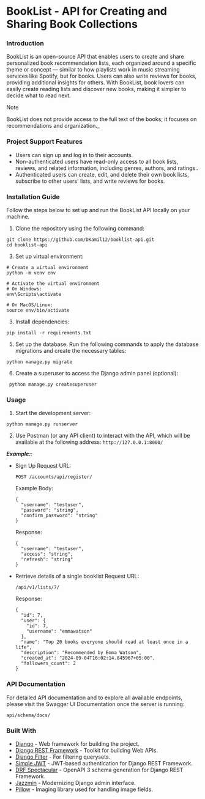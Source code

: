 # BookList - API for Creating and Sharing Book Collections
### Introduction
BookList is an open-source API that enables users to create and share personalized book recommendation lists, each organized around a specific theme or concept — similar to how playlists work in music streaming services like Spotify, but for books. Users can also write reviews for books, providing additional insights for others. With BookList, book lovers can easily create reading lists and discover new books, making it simpler to decide what to read next.
> [!NOTE]
> BookList does not provide access to the full text of the books; it focuses on recommendations and organization._

### Project Support Features
* Users can sign up and log in to their accounts.
* Non-authenticated users have read-only access to all book lists, reviews, and related information, including genres, authors, and ratings..
* Authenticated users can create, edit, and delete their own book lists, subscribe to other users' lists, and write reviews for books.

### Installation Guide
Follow the steps below to set up and run the BookList API locally on your machine.

1. Clone the repository using the following command:
  ```
  git clone https://github.com/DKamil12/booklist-api.git
  cd booklist-api
  ```
3. Set up virtual environment:
  ```
  # Create a virtual environment
  python -m venv env
  
  # Activate the virtual environment
  # On Windows:
  env\Scripts\activate
  
  # On MacOS/Linux:
  source env/bin/activate
  ```
3. Install dependencies:
  ```
  pip install -r requirements.txt
  ```
5. Set up the database. Run the following commands to apply the database migrations and create the necessary tables:
  ```
  python manage.py migrate
  ```
6. Create a superuser to access the Django admin panel (optional):
  ```
   python manage.py createsuperuser
  ```

### Usage
1. Start the development server:
  ```
  python manage.py runserver
  ```
2. Use Postman (or any API client) to interact with the API, which will be available at the following address:
   `http://127.0.0.1:8000/`
   
**_Example:_**:
* Sign Up
  Request URL:
  
  ```
  POST /accounts/api/register/
  ```
  Example Body:
  
  ``` 
  {
    "username": "testuser",
    "password": "string",
    "confirm_password": "string"
  }
  ```
  Response:
  
  ```
  {
    "username": "testuser",
    "access": "string",
    "refresh": "string"
  }
  ```
* Retrieve details of a single booklist
  Request URL:
  
  ```
  /api/v1/lists/7/
  ```
  Response:
  
  ```
  {
    "id": 7,
    "user": {
      "id": 7,
      "username": "emmawatson"
    },
    "name": "Top 20 books everyone should read at least once in a life",
    "description": "Recommended by Emma Watson",
    "created_at": "2024-09-04T16:02:14.845967+05:00",
    "followers_count": 2
  }
  ```

### API Documentation
For detailed API documentation and to explore all available endpoints, please visit the Swagger UI Documentation once the server is running:
```
api/schema/docs/
```

### Built With
* [Django](https://www.djangoproject.com/) - Web framework for building the project.
* [Django REST Framework](https://www.django-rest-framework.org/) - Toolkit for building Web APIs.
* [Django Filter](https://django-filter.readthedocs.io/en/stable/) - For filtering querysets.
* [Simple JWT](https://django-rest-framework-simplejwt.readthedocs.io/en/latest/) - JWT-based authentication for Django REST Framework.
* [DRF Spectacular](https://drf-spectacular.readthedocs.io/en/latest/) - OpenAPI 3 schema generation for Django REST Framework.
* [Jazzmin](https://django-jazzmin.readthedocs.io/) - Modernizing Django admin interface.
* [Pillow](https://python-pillow.org/) - Imaging library used for handling image fields.
